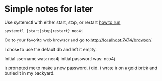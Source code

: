 # Simple notes for later

Use systemctl with either start, stop, or restart
<a href='https://neo4j.com/docs/operations-manual/current/installation/linux/systemd/'>how to run</a>

```
systemctl {start|stop|restart} neo4j
```

Go to your favorite web browser and go to <a href='http://localhost:7474/browser/'>http://localhost:7474/browser/</a>

I chose to use the default db and left it empty.

Initial username was: neo4j
initial password was: neo4j

It prompted me to make a new password. I did. I wrote it on a gold brick and buried it in my backyard.
